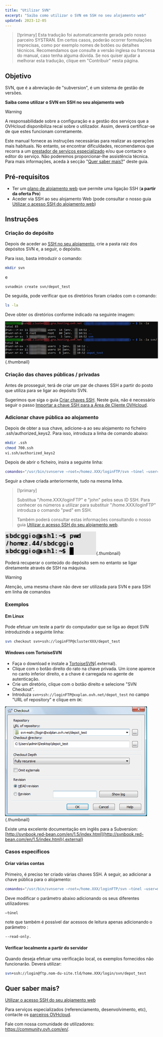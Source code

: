 ```yaml
---
title: "Utilizar SVN"
excerpt: "Saiba como utilizar o SVN em SSH no seu alojamento web"
updated: 2023-12-05
---
```


> [!primary]
> Esta tradução foi automaticamente gerada pelo nosso parceiro SYSTRAN. Em certos casos, poderão ocorrer formulações imprecisas, como por exemplo nomes de botões ou detalhes técnicos. Recomendamos que consulte a versão inglesa ou francesa do manual, caso tenha alguma dúvida. Se nos quiser ajudar a melhorar esta tradução, clique em "Contribuir" nesta página.
>

## Objetivo

SVN, que é a abreviação de "subversion", é um sistema de gestão de versões. 

**Saiba como utilizar o SVN em SSH no seu alojamento web**

> [!warning]
>
> A responsabilidade sobre a configuração e a gestão dos serviços que a OVHcloud disponibiliza recai sobre o utilizador. Assim, deverá certificar-se de que estes funcionam corretamente.
> 
> Este manual fornece as instruções necessárias para realizar as operações mais habituais. No entanto, se encontrar dificuldades, recomendamos que recorra a um [prestador de serviços especializado](https://partner.ovhcloud.com/pt/directory/) e/ou que contacte o editor do serviço. Não poderemos proporcionar-lhe assistência técnica. Para mais informações, aceda à secção "[Quer saber mais?](#go-further)" deste guia.
> 

## Pré-requisitos

- Ter um [plano de alojamento web](https://www.ovhcloud.com/pt/web-hosting/) que permite uma ligação SSH (**a partir da oferta Pro**)
- Aceder via SSH ao seu alojamento Web (pode consultar o nosso guia [Utilizar o acesso SSH do alojamento web](/pages/web_cloud/web_hosting/ssh_on_webhosting))

## Instruções

### Criação do depósito

Depois de aceder ao [SSH no seu alojamento](/pages/web_cloud/web_hosting/ssh_on_webhosting), crie a pasta raiz dos depósitos SVN e, a seguir, o depósito.

Para isso, basta introduzir o comando:

```bash
mkdir svn
```

e

```bash
svnadmin create svn/depot_test
```

De seguida, pode verificar que os diretórios foram criados com o comando:

```bash
ls -la
```

Deve obter os diretórios conforme indicado na seguinte imagem:

![alojamento](images/terminal-ls-la-svn.png){.thumbnail}

### Criação das chaves públicas / privadas

Antes de prosseguir, terá de criar um par de chaves SSH a partir do posto que utiliza para se ligar ao depósito SVN.

Sugerimos que siga o guia [Criar chaves SSH](/pages/public_cloud/compute/public-cloud-first-steps#1o-passo-criacao-de-chaves-ssh). Neste guia, não é necessário seguir o passo [Importar a chave SSH para a Área de Cliente OVHcloud](/pages/public_cloud/compute/public-cloud-first-steps#1o-passo-criacao-de-chaves-ssh/#como-importar-a-sua-chave-ssh-para-a-area-de-cliente-ovh).

### Adicionar chave pública ao alojamento

Depois de obter a sua chave, adicione-a ao seu alojamento no ficheiro .ssh/authorized_keys2. Para isso, introduza a linha de comando abaixo:

```bash
mkdir .ssh
chmod 700.ssh
vi.ssh/authorized_keys2
```

Depois de abrir o ficheiro, insira a seguinte linha:

```bash
comandos="/usr/bin/svnserve —root=/homez.XXX/loginFTP/svn —túnel —user=john",no-port-forwarding,no-agent-forwarding,no-X11-forwarding,no-pty
```

Seguir a chave criada anteriormente, tudo na mesma linha.

> [!primary]
>
> Substitua "/home.XXX/loginFTP" e "john" pelos seus ID SSH.
> Para conhecer os números a utilizar para substituir "/home.XXX/loginFTP" introduza o comando "pwd" em SSH.
>
> Também poderá consultar estas informações consultando o nosso guia [Utilizar o acesso SSH do seu alojamento web](/pages/web_cloud/web_hosting/ssh_on_webhosting).
> 

![alojamento](images/terminal-homez-folder.png){.thumbnail}

Poderá recuperar o conteúdo do depósito sem no entanto se ligar diretamente através de SSH na máquina.

> [!warning]
>
> Atenção, uma mesma chave não deve ser utilizada para SVN e para SSH em
> linha de comandos
> 

### Exemplos

#### Em Linux

Pode efetuar um teste a partir do computador que se liga ao depot SVN introduzindo a seguinte linha:

```bash
svn checkout svn+ssh://loginFTP@clusterXXX/depot_test
```

#### Windows com TortoiseSVN

- Faça o download e instale a [TortoiseSVN](https://tortoisesvn.net/downloads.html){.external}.
- Clique com o botão direito do rato na chave privada. Um ícone aparece no canto inferior direito, e a chave é carregada no agente de autenticação.
- Crie um diretório, clique com o botão direito e selecione "SVN Checkout". 
- Introduza `svn+ssh://loginFTP@xxplan.ovh.net/depot_test` no campo "URL of repository" e clique em `OK`:

![alojamento](images/checkout.png){.thumbnail}

Existe uma excelente documentação em inglês para a Subversion: [http://svnbook.red-bean.com/en/1.5/index.html](http://svnbook.red-bean.com/en/1.5/index.html){.external}

### Casos específicos

#### Criar várias contas

Primeiro, é preciso ter criado várias chaves SSH. A seguir, ao adicionar a chave pública para o alojamento:

```bash
comandos="/usr/bin/svnserve —root=/home.XXX/loginFTP/svn —túnel —user=marc",no-port-forwarding,no-agent-forwarding,no-X11-forwarding,no-pty
```

Deve modificar o parâmetro abaixo adicionando os seus diferentes utilizadores:

```bash
—túnel
```

note que também é possível dar acessos de leitura apenas adicionando o parâmetro :

```bash
--read-only.
```

#### Verificar localmente a partir do servidor

Quando deseja efetuar uma verificação local, os exemplos fornecidos não funcionarão. Deverá utilizar:

```bash
svn+ssh://login@ftp.nom-du-site.tld/home.XXX/login/svn/depot_test
```

## Quer saber mais? <a name="go-further"></a>

[Utilizar o acesso SSH do seu alojamento web](/pages/web_cloud/web_hosting/ssh_on_webhosting)

Para serviços especializados (referenciamento, desenvolvimento, etc), contacte os [parceiros OVHcloud](https://partner.ovhcloud.com/pt/directory/).

Fale com nossa comunidade de utilizadores: <https://community.ovh.com/en/>.